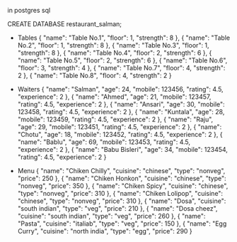in postgres sql

CREATE DATABASE restaurant_salman;


* Tables
       {
            "name": "Table No.1",
            "floor": 1,
            "strength": 8
        },
        {
            "name": "Table No.2",
            "floor": 1,
            "strength": 8
        },
        {
            "name": "Table No.3",
            "floor": 1,
            "strength": 8
        },
        {
            "name": "Table No.4",
            "floor": 2,
            "strength": 6
        },
        {
            "name": "Table No.5",
            "floor": 2,
            "strength": 6
        },
        {
            "name": "Table No.6",
            "floor": 3,
            "strength": 4
        },
        {
            "name": "Table No.7",
            "floor": 4,
            "strength": 2
        },
        {
            "name": "Table No.8",
            "floor": 4,
            "strength": 2
        }


* Waiters
        {
            "name": "Salman",
            "age": 24,
            "mobile": 123456,
            "rating": 4.5,
            "experience": 2
        },
        {
            "name": "Ahmed",
            "age": 21,
            "mobile": 123457,
            "rating": 4.5,
            "experience": 2
        },
        {
            "name": "Ansari",
            "age": 30,
            "mobile": 123458,
            "rating": 4.5,
            "experience": 2
        },
        {
            "name": "Kuntala",
            "age": 28,
            "mobile": 123459,
            "rating": 4.5,
            "experience": 2
        },
        {
            "name": "Raju",
            "age": 29,
            "mobile": 123451,
            "rating": 4.5,
            "experience": 2
        },
        {
            "name": "Chotu",
            "age": 18,
            "mobile": 123452,
            "rating": 4.5,
            "experience": 2
        },
        {
            "name": "Bablu",
            "age": 69,
            "mobile": 123453,
            "rating": 4.5,
            "experience": 2
        },
        {
            "name": "Babu Bisleri",
            "age": 34,
            "mobile": 123454,
            "rating": 4.5,
            "experience": 2
        }

* Menu
        {
            "name": "Chiken Chilly",
            "cuisine": "chinese",
            "type": "nonveg",
            "price": 250
        },
        {
            "name": "Chiken Honkon",
            "cuisine": "chinese",
            "type": "nonveg",
            "price": 350
        },
        {
            "name": "Chiken Spicy",
            "cuisine": "chinese",
            "type": "nonveg",
            "price": 310
        },
        {
            "name": "Chiken Lolipop",
            "cuisine": "chinese",
            "type": "nonveg",
            "price": 310
        },
        {
            "name": "Dosa",
            "cuisine": "south indian",
            "type": "veg",
            "price": 210
        },
        {
            "name": "Dosa cheez",
            "cuisine": "south indian",
            "type": "veg",
            "price": 260
        },
        {
            "name": "Pasta",
            "cuisine": "italiab",
            "type": "veg",
            "price": 150
        },
        {
            "name": "Egg Curry",
            "cuisine": "north india",
            "type": "egg",
            "price": 290
        }
